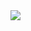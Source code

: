 <img src="https://capsule-render.vercel.app/api?type=wave&color=auto&height=200&section=header&text=Sieon%20Keum&fontSize=70" />
